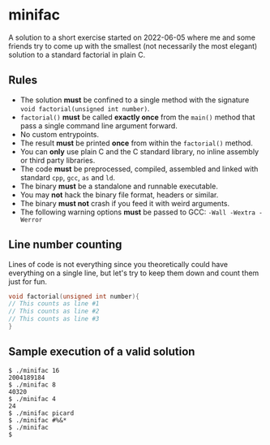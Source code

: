 # minifac

A solution to a short exercise started on 2022-06-05 where me and some friends try to come up with the smallest (not necessarily the most elegant) solution to a standard factorial in plain C.

## Rules

* The solution __must__ be confined to a single method with the signature `void factorial(unsigned int number)`.
* `factorial()` __must__ be called __exactly once__ from the `main()` method that pass a single command line argument forward.
* No custom entrypoints.
* The result __must__ be printed __once__ from within the `factorial()` method.
* You can __only__ use plain C and the C standard library, no inline assembly or third party libraries.
* The code __must__ be preprocessed, compiled, assembled and linked with standard `cpp`, `gcc`, `as` and `ld`.
* The binary __must__ be a standalone and runnable executable.
* You may __not__ hack the binary file format, headers or similar.
* The binary __must not__ crash if you feed it with weird arguments.
* The following warning options __must__ be passed to GCC: `-Wall -Wextra -Werror`

## Line number counting

Lines of code is not everything since you theoretically could have everything on a single line, but let's try to keep them down and count them just for fun.

```c
void factorial(unsigned int number){
// This counts as line #1
// This counts as line #2 
// This counts as line #3
}
```

## Sample execution of a valid solution

```
$ ./minifac 16
2004189184
$ ./minifac 8
40320
$ ./minifac 4
24
$ ./minifac picard
$ ./minifac #%&*
$ ./minifac
$
```
